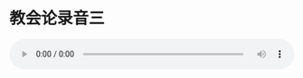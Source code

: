 # 教会论录音三

<audio style="width: 100%;" preload="false" controls controlslist="nodownload"><source src="//cdn.simai.ml/audio/mp3/old/27436.mp3" type="audio/mpeg">Your browser does not support the audio element.</audio>


